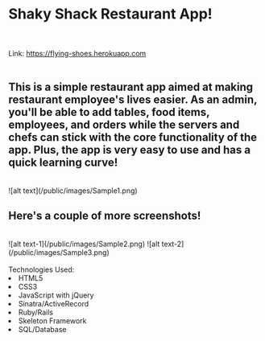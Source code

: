 <strong><h1>Shaky Shack Restaurant App!</h1></strong></br>
</br>
Link: https://flying-shoes.herokuapp.com </br>
</br>
<h2>This is a simple restaurant app aimed at making restaurant employee's lives easier.
As an admin, you'll be able to add tables, food items, employees, and orders while the servers and chefs can stick with the core functionality of the app. Plus, the app is very easy to use and has a quick learning curve!</h2></br>
![alt text](/public/images/Sample1.png)
<h2>Here's a couple of more screenshots! </h2></br>
![alt text-1](/public/images/Sample2.png)
![alt text-2](/public/images/Sample3.png)

</br>
</br>
Technologies Used:</br>
<li>HTML5</li>
<li>CSS3</li>
<li>JavaScript with jQuery</li>
<li>Sinatra/ActiveRecord</li>
<li>Ruby/Rails</li>
<li>Skeleton Framework</li>
<li>SQL/Database</li>

